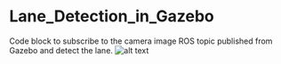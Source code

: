 # Lane_Detection_in_Gazebo
Code block to subscribe to the camera image ROS topic published from Gazebo and detect the lane. 
![alt text](https://github.com/gq8442/Lane_Detection_in_Gazebo/lane_detection.png?raw=true)
